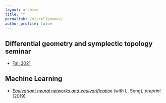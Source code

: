 ```yaml
---
layout: archive
title: ""
permalink: /miscellaneous/
author_profile: false
---
```


## Differential geometry and symplectic topology seminar
- [Fall 2021]()

## Machine Learning
- [_Equivariant neural networks and equivarification_](https://arxiv.org/abs/1906.07172) (with L. Song), *preprint* (2019)
